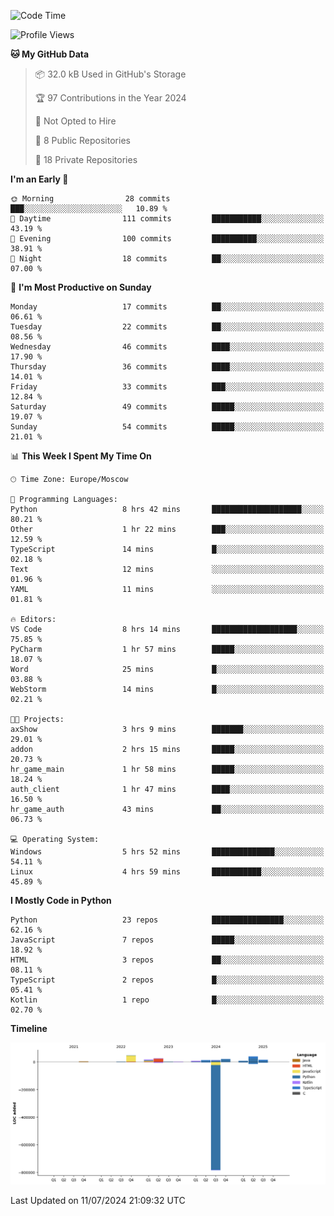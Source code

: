 <!--START_SECTION:waka-->
![Code Time](http://img.shields.io/badge/Code%20Time-396%20hrs%209%20mins-blue)

![Profile Views](http://img.shields.io/badge/Profile%20Views-0-blue)

**🐱 My GitHub Data** 

> 📦 32.0 kB Used in GitHub's Storage 
 > 
> 🏆 97 Contributions in the Year 2024
 > 
> 🚫 Not Opted to Hire
 > 
> 📜 8 Public Repositories 
 > 
> 🔑 18 Private Repositories 
 > 
**I'm an Early 🐤** 

```text
🌞 Morning                28 commits          ███░░░░░░░░░░░░░░░░░░░░░░   10.89 % 
🌆 Daytime                111 commits         ███████████░░░░░░░░░░░░░░   43.19 % 
🌃 Evening                100 commits         ██████████░░░░░░░░░░░░░░░   38.91 % 
🌙 Night                  18 commits          ██░░░░░░░░░░░░░░░░░░░░░░░   07.00 % 
```
📅 **I'm Most Productive on Sunday** 

```text
Monday                   17 commits          ██░░░░░░░░░░░░░░░░░░░░░░░   06.61 % 
Tuesday                  22 commits          ██░░░░░░░░░░░░░░░░░░░░░░░   08.56 % 
Wednesday                46 commits          ████░░░░░░░░░░░░░░░░░░░░░   17.90 % 
Thursday                 36 commits          ████░░░░░░░░░░░░░░░░░░░░░   14.01 % 
Friday                   33 commits          ███░░░░░░░░░░░░░░░░░░░░░░   12.84 % 
Saturday                 49 commits          █████░░░░░░░░░░░░░░░░░░░░   19.07 % 
Sunday                   54 commits          █████░░░░░░░░░░░░░░░░░░░░   21.01 % 
```


📊 **This Week I Spent My Time On** 

```text
🕑︎ Time Zone: Europe/Moscow

💬 Programming Languages: 
Python                   8 hrs 42 mins       ████████████████████░░░░░   80.21 % 
Other                    1 hr 22 mins        ███░░░░░░░░░░░░░░░░░░░░░░   12.59 % 
TypeScript               14 mins             █░░░░░░░░░░░░░░░░░░░░░░░░   02.18 % 
Text                     12 mins             ░░░░░░░░░░░░░░░░░░░░░░░░░   01.96 % 
YAML                     11 mins             ░░░░░░░░░░░░░░░░░░░░░░░░░   01.81 % 

🔥 Editors: 
VS Code                  8 hrs 14 mins       ███████████████████░░░░░░   75.85 % 
PyCharm                  1 hr 57 mins        █████░░░░░░░░░░░░░░░░░░░░   18.07 % 
Word                     25 mins             █░░░░░░░░░░░░░░░░░░░░░░░░   03.88 % 
WebStorm                 14 mins             █░░░░░░░░░░░░░░░░░░░░░░░░   02.21 % 

🐱‍💻 Projects: 
axShow                   3 hrs 9 mins        ███████░░░░░░░░░░░░░░░░░░   29.01 % 
addon                    2 hrs 15 mins       █████░░░░░░░░░░░░░░░░░░░░   20.73 % 
hr_game_main             1 hr 58 mins        █████░░░░░░░░░░░░░░░░░░░░   18.24 % 
auth_client              1 hr 47 mins        ████░░░░░░░░░░░░░░░░░░░░░   16.50 % 
hr_game_auth             43 mins             ██░░░░░░░░░░░░░░░░░░░░░░░   06.73 % 

💻 Operating System: 
Windows                  5 hrs 52 mins       ██████████████░░░░░░░░░░░   54.11 % 
Linux                    4 hrs 59 mins       ███████████░░░░░░░░░░░░░░   45.89 % 
```

**I Mostly Code in Python** 

```text
Python                   23 repos            ████████████████░░░░░░░░░   62.16 % 
JavaScript               7 repos             █████░░░░░░░░░░░░░░░░░░░░   18.92 % 
HTML                     3 repos             ██░░░░░░░░░░░░░░░░░░░░░░░   08.11 % 
TypeScript               2 repos             █░░░░░░░░░░░░░░░░░░░░░░░░   05.41 % 
Kotlin                   1 repo              █░░░░░░░░░░░░░░░░░░░░░░░░   02.70 % 
```



**Timeline**

![Lines of Code chart](https://raw.githubusercontent.com/adlemx/adlemx/main/assets/bar_graph.png)


 Last Updated on 11/07/2024 21:09:32 UTC
<!--END_SECTION:waka-->

